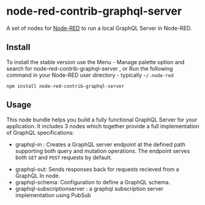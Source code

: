 # node-red-contrib-graphql-server

A set of nodes for <a href="http://nodered.org" target="_new">Node-RED</a> to run a local GraphQL Server in Node-RED.

## Install

To install the stable version use the Menu - Manage palette option and search for node-red-contrib-graphql-server ,
or Run the following command in your Node-RED user directory - typically `~/.node-red`

    npm install node-red-contrib-graphql-server

## Usage

This node bundle helps you build a fully functional GraphQL Server for your application. It includes 3 nodes which together provide a full implementation
of GraphQL specifications:

 - graphql-in : Creates a GraphQL server endpoint at the defined path supporting both query and mutation operations. The endpoint serves both <code>GET</code> and <code>POST</code> requests by default.</p>
 - graphql-out: Sends responses back for requests recieved from a GraphQL In node.
 - graphql-schema: Configuration to define a GraphQL schema.
 - graphql-subscriptionserver : a graphql subscription server implementation using PubSub

